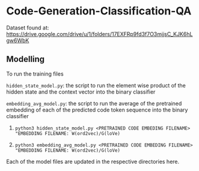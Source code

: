 # Code-Generation-Classification-QA

Dataset found at: https://drive.google.com/drive/u/1/folders/17EXFRp9fd3f7O3mjjsC_KJK6hLgw6WbK


## Modelling

To run the training files 

`hidden_state_model.py`: the script to run the element wise product of the hidden state and the context vector into the binary classifier

`embedding_avg_model.py`: the script to run the average of the pretrained embedding of each of the predicted code token sequence into the binary classifier

1. ```python3 hidden_state_model.py <PRETRAINED CODE EMBEDING FILENAME> "EMBEDDING FILENAME: W(ord2vec)/G(loVe)```


2. ```python3 embedding_avg_model.py <PRETRAINED CODE EMBEDING FILENAME> "EMBEDDING FILENAME: W(ord2vec)/G(loVe)```

Each of the model files are updated in the respective directories here.

